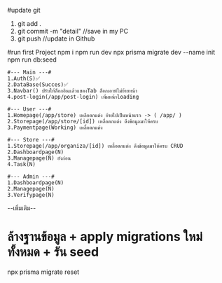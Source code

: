#update git
1. git add .
2. git commit -m "detail" //save in my PC
3. git push //update in Github

#run first Project
npm i 
npm run dev
npx prisma migrate dev --name init
npm run db:seed

    #--- Main ---#
    1.Auth(S)✅
    2.DataBase(Succes)✅
    3.Navbar() ปรับให้ล็อกอินแล้วแสดงTab ล็อกเอาท์ไม่ย้ายหน้า
    4.post-login(/app/post-login) เพิ่มหน้าloading

    #--- User ---#
    1.Homepage(/app/store) เหลือตกแต่ง ย้ายไปเป็นหน้าแรก -> ( /app/ )
    2.Storepage(/app/store/[id]) เหลื่อตกแต่ง ดึงข้อมูลมาให้ครบ 
    3.Paymentpage(Working) เหลื่อตกแต่ง 

    #--- Store ---#
    1.Storepage(/app/organiza/[id]) เหลื่อตกแต่ง ดึงข้อมูลมาให้ครบ CRUD
    2.Dashboardpage(N)
    3.Managepage(N) ยังก่อน
    4.Task(N)

    #--- Admin ---#
    1.Dashboardpage(N)
    2.Managepage(N)
    3.Verifypage(N)

--เพิ่มเติม--
# ล้างฐานข้อมูล + apply migrations ใหม่ทั้งหมด + รัน seed
npx prisma migrate reset

